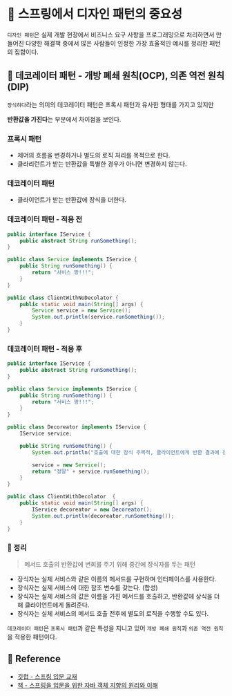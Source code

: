  

# 🚀 스프링에서 디자인 패턴의 중요성

`디자인 패턴`은 실제 개발 현장에서 비즈니스 요구 사항을 프로그래밍으로 처리하면서 만들어진 다양한 해결책 중에서 많은 사람들이
인정한 가장 효율적인 예시를 정리한 패턴의 집합이다.

## 🌠 데코레이터 패턴 - 개방 폐쇄 원칙(OCP), 의존 역전 원칙(DIP)

`장식하다`라는 의미의 데코레이터 패턴은 프록시 패턴과 유사한 형태를 가지고 있지만

**반환값을 가진다**는 부분에서 차이점을 보인다.

### 프록시 패턴
- 제어의 흐름을 변경하거나 별도의 로직 처리를 목적으로 한다.
- 클라리런트가 받는 반환값을 특별한 경우가 아니면 변경하지 않는다.

### 데코레이터 패턴
- 클라이언트가 받는 반환값에 장식을 더한다.

### 데코레이터 패턴 - 적용 전
```java
public interface IService {
    public abstract String runSomething();
}

public class Service implements IService {
    public String runSomething() {
        return "서비스 짱!!!";
    }
}

public class ClientWithNoDecolator {
	public static void main(String[] args) {
		Service service = new Service();
	 	System.out.println(service.runSomething());
	}
}
```

### 데코레이터 패턴 - 적용 후
```java
public interface IService {
	public abstract String runSomething();
}

public class Service implements IService {
    public String runSomething() {
        return "서비스 짱!!!";
    }
}

public class Decoreator implements IService {
    IService service;

    public String runSomething() {
        System.out.println("호출에 대한 장식 주목적, 클라이언트에게 반환 결과에 장식을 더하여 전달");

        service = new Service();
        return "정말" + service.runSomething();
    }
}

public class ClientWithDecolator  {
    public static void main(String[] args) {
        IService decoreator = new Decoreator();
        System.out.println(decoreator.runSomething());
    }
}
```

### 🌠 정리

> 메서드 호출의 반환값에 변회를 주기 위해 중간에 장식자를 두는 패턴

- 장식자는 실제 서비스와 같은 이름의 메서드를 구현하며 인터페이스를 사용한다.
- 장식자는 실제 서비스에 대한 참조 변수를 갖는다. (합성)
- 장식자는 실제 서비스의 값은 이름을 가진 메서드를 호출하고, 반환값에 상식을 더해 클라이언트에게 돌려준다.
- 장식자는 실체 서비스의 메서드 호출 전후에 별도의 로직을 수행할 수도 있다.

`데코레이터 패턴`은 `프록시 패턴`과 같은 특성을 지니고 있어 `개방 폐쇄 원칙`과 `의존 역전 원칙`을 적용한 패턴이다.

## 🧾 Reference
- [깃헙 - 스프링 입문 교재](https://github.com/expert0226/oopinspring)
- [책 - 스프링을 입문을 위한 자바 객체 지향의 원리와 이해](https://www.aladin.co.kr/shop/wproduct.aspx?ItemId=55641908)


